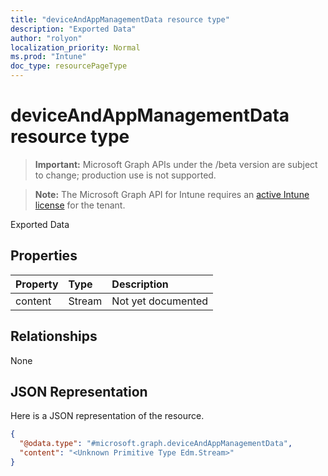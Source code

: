 ```yaml
---
title: "deviceAndAppManagementData resource type"
description: "Exported Data"
author: "rolyon"
localization_priority: Normal
ms.prod: "Intune"
doc_type: resourcePageType
---
```


# deviceAndAppManagementData resource type

> **Important:** Microsoft Graph APIs under the /beta version are subject to change; production use is not supported.

> **Note:** The Microsoft Graph API for Intune requires an [active Intune license](https://go.microsoft.com/fwlink/?linkid=839381) for the tenant.

Exported Data

## Properties
|Property|Type|Description|
|:---|:---|:---|
|content|Stream|Not yet documented|

## Relationships
None

## JSON Representation
Here is a JSON representation of the resource.
<!-- {
  "blockType": "resource",
  "@odata.type": "microsoft.graph.deviceAndAppManagementData"
}
-->
``` json
{
  "@odata.type": "#microsoft.graph.deviceAndAppManagementData",
  "content": "<Unknown Primitive Type Edm.Stream>"
}
```






